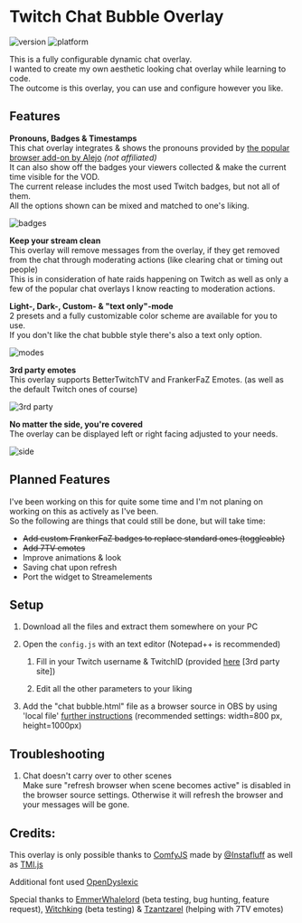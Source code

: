 # Twitch Chat Bubble Overlay

![version](https://img.shields.io/badge/Version-2.0-success?style=for-the-badge) ![platform](https://img.shields.io/badge/Platforms-OBS%2FSLOBS-informational?style=for-the-badge)

This is a fully configurable dynamic chat overlay.</br>
I wanted to create my own aesthetic looking chat overlay while learning to code.</br>
The outcome is this overlay, you can use and configure however you like.

## Features ##

**Pronouns, Badges & Timestamps**
</br>This chat overlay integrates & shows the pronouns provided by [the popular browser add-on by Alejo](https://pronouns.alejo.io/) *(not affiliated)*</br>
It can also show off the badges your viewers collected & make the current time visible for the VOD.</br>
The current release includes the most used Twitch badges, but not all of them.</br>
All the options shown can be mixed and matched to one's liking.

![badges](https://cdn.discordapp.com/attachments/900379061900156948/970071286833352795/Badges.jpg)

**Keep your stream clean**
</br>This overlay will remove messages from the overlay, if they get removed from the chat through moderating actions (like clearing chat or timing out people)</br>
This is in consideration of hate raids happening on Twitch as well as only a few of the popular chat overlays I know reacting to moderation actions.

**Light-, Dark-, Custom- & "text only"-mode**
</br>2 presets and a fully customizable color scheme are available for you to use.</br>
If you don't like the chat bubble style there's also a text only option.

![modes](https://cdn.discordapp.com/attachments/900379061900156948/970010213421822002/Modes.jpg)

**3rd party emotes**
</br>This overlay supports BetterTwitchTV and FrankerFaZ Emotes. (as well as the default Twitch ones of course)

![3rd party](https://cdn.discordapp.com/attachments/900379061900156948/970068795576168469/emotes.gif)

**No matter the side, you're covered**
</br>The overlay can be displayed left or right facing adjusted to your needs.

![side](https://cdn.discordapp.com/attachments/900379061900156948/970010213614751764/Sides.jpg)

## Planned Features ##
I've been working on this for quite some time and I'm not planing on working on this as actively as I've been.</br>
So the following are things that could still be done, but will take time:
- ~~Add custom FrankerFaZ badges to replace standard ones (toggleable)~~
- ~~Add 7TV emotes~~
- Improve animations & look
- Saving chat upon refresh
- Port the widget to Streamelements

## Setup ##
1. Download all the files and extract them somewhere on your PC

2. Open the ``config.js`` with an text editor (Notepad++ is recommended)

   1. Fill in your Twitch username & TwitchID (provided [here](https://www.streamweasels.com/support/convert-twitch-username-to-user-id/) [3rd party site]) 

   2. Edit all the other parameters to your liking

3. Add the "chat bubble.html" file as a browser source in OBS by using 'local file' [further instructions](https://obsproject.com/wiki/Sources-Guide#browser-source)
(recommended settings: width=800 px, height=1000px)

## Troubleshooting ##
1. Chat doesn't carry over to other scenes</br>
Make sure "refresh browser when scene becomes active" is disabled in the browser source settings. Otherwise it will refresh the browser and your messages will be gone.

## Credits: ##
This overlay is only possible thanks to [ComfyJS](https://github.com/instafluff/ComfyJS) made by [@Instafluff](https://github.com/instafluff) as well as [TMI.js](https://github.com/tmijs/tmi.js)

Additional font used [OpenDyslexic](https://www.opendyslexic.org/)

Special thanks to [EmmerWhalelord](https://www.twitch.tv/emmer_whalelord) (beta testing, bug hunting, feature request), [Witchking](https://www.twitch.tv/witchking1999) (beta testing) & [Tzantzarel](https://www.twitch.tv/tzantzarel) (helping with 7TV emotes)

